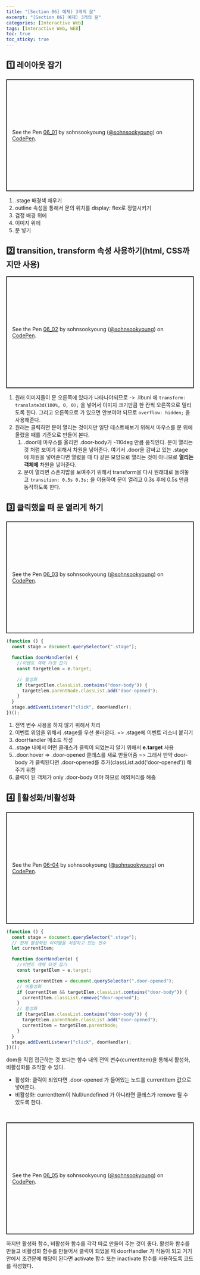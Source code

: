 ```yaml
---
title: "[Section 06] 예제) 3개의 문"
excerpt: "[Section 06] 예제) 3개의 문"
categories: [Interactive Web]
tags: [Interactive Web, WEB]
toc: true
toc_sticky: true
---
```


## 1️⃣ 레이아웃 잡기

<p class="codepen" data-height="300" data-default-tab="html,result" data-slug-hash="PoRomMo" data-user="sohnsookyoung" style="height: 300px; box-sizing: border-box; display: flex; align-items: center; justify-content: center; border: 2px solid; margin: 1em 0; padding: 1em;">
  <span>See the Pen <a href="https://codepen.io/sohnsookyoung/pen/PoRomMo">
  06_01</a> by sohnsookyoung (<a href="https://codepen.io/sohnsookyoung">@sohnsookyoung</a>)
  on <a href="https://codepen.io">CodePen</a>.</span>
</p>
<script async src="https://cpwebassets.codepen.io/assets/embed/ei.js"></script>

1. .stage 배경색 채우기
2. outline 속성을 통해서 문의 위치를 display: flex로 정렬시키기
3. 검정 배경 위에
4. 이미지 위에
5. 문 넣기

## 2️⃣ transition, transform 속성 사용하기(html, CSS까지만 사용)

<p class="codepen" data-height="300" data-default-tab="html,result" data-slug-hash="MWVWobO" data-user="sohnsookyoung" style="height: 300px; box-sizing: border-box; display: flex; align-items: center; justify-content: center; border: 2px solid; margin: 1em 0; padding: 1em;">
  <span>See the Pen <a href="https://codepen.io/sohnsookyoung/pen/MWVWobO">
  06_02</a> by sohnsookyoung (<a href="https://codepen.io/sohnsookyoung">@sohnsookyoung</a>)
  on <a href="https://codepen.io">CodePen</a>.</span>
</p>
<script async src="https://cpwebassets.codepen.io/assets/embed/ei.js"></script>

1. 원래 이미지들이 문 오른쪽에 있다가 나타나야되므로 -> .ilbuni 에 `transform: translate3d(100%, 0, 0);` 을 넣어서 이미지 크기만큼 한 칸씩 오른쪽으로 밀리도록 한다. 그리고 오른쪽으로 가 있으면 안보여야 되므로 `overflow: hidden;` 을 사용해준다.
2. 원래는 클릭하면 문이 열리는 것이지만 일단 테스트해보기 위해서 마우스를 문 위에 올렸을 때를 기준으로 만들어 본다.
   1. .door에 마우스를 올리면 .door-body가 -110deg 만큼 움직인다. 문이 열리는 것 처럼 보이기 위해서 차원을 넣어준다. 여기서 .door을 감싸고 있는 .stage 에 차원을 넣어준다면 열렸을 때 다 같은 모양으로 열리는 것이 아니므로 **열리는 객체에** 차원을 넣어준다.
   2. 문이 열리면 스폰지밥을 보여주기 위해서 transform을 다시 원래대로 돌려놓고 `transition: 0.5s 0.3s;` 을 이용하여 문이 열리고 0.3s 후에 0.5s 만큼 동작하도록 한다.

## 3️⃣ 클릭했을 때 문 열리게 하기

<p class="codepen" data-height="300" data-default-tab="html,result" data-slug-hash="eYMYRyK" data-user="sohnsookyoung" style="height: 300px; box-sizing: border-box; display: flex; align-items: center; justify-content: center; border: 2px solid; margin: 1em 0; padding: 1em;">
  <span>See the Pen <a href="https://codepen.io/sohnsookyoung/pen/eYMYRyK">
  06_03</a> by sohnsookyoung (<a href="https://codepen.io/sohnsookyoung">@sohnsookyoung</a>)
  on <a href="https://codepen.io">CodePen</a>.</span>
</p>
<script async src="https://cpwebassets.codepen.io/assets/embed/ei.js"></script>

```js
(function () {
  const stage = document.querySelector(".stage");

  function doorHandler(e) {
    //이벤트 객체 타겟 잡기
    const targetElem = e.target;

    // 활성화
    if (targetElem.classList.contains("door-body")) {
      targetElem.parentNode.classList.add("door-opened");
    }
  }
  stage.addEventListener("click", doorHandler);
})();
```

1. 전역 변수 사용을 하지 않기 위해서 처리
2. 이벤트 위임을 위해서 .stage를 우선 불러온다. => .stage에 이벤트 리스너 붙히기
3. doorHandler 메소드 작성
4. .stage 내에서 어떤 클래스가 클릭이 되었는지 알기 위해서 **e.target** 사용
5. .door:hover => .door-opened 클래스를 새로 만들어줌 => 그래서 만약 door-body 가 클릭된다면 .door-opened를 추가(classList.add('door-opened')) 해주기 위함
6. 클릭이 된 객체가 only .door-body 여야 하므로 예외처리를 해줌

## 4️⃣ 🌟활성화/비활성화

<p class="codepen" data-height="300" data-default-tab="html,result" data-slug-hash="LYdYjBx" data-user="sohnsookyoung" style="height: 300px; box-sizing: border-box; display: flex; align-items: center; justify-content: center; border: 2px solid; margin: 1em 0; padding: 1em;">
  <span>See the Pen <a href="https://codepen.io/sohnsookyoung/pen/LYdYjBx">
  06-04</a> by sohnsookyoung (<a href="https://codepen.io/sohnsookyoung">@sohnsookyoung</a>)
  on <a href="https://codepen.io">CodePen</a>.</span>
</p>
<script async src="https://cpwebassets.codepen.io/assets/embed/ei.js"></script>

```js
(function () {
  const stage = document.querySelector(".stage");
  // 현재 활성화된 아이템을 저장하고 있는 변수
  let currentItem;

  function doorHandler(e) {
    //이벤트 객체 타겟 잡기
    const targetElem = e.target;

    const currentItem = document.querySelector(".door-opened");
    // 비활성화
    if (currentItem && targetElem.classList.contains("door-body")) {
      currentItem.classList.remove("door-opened");
    }
    // 활성화
    if (targetElem.classList.contains("door-body")) {
      targetElem.parentNode.classList.add("door-opened");
      currentItem = targetElem.parentNode;
    }
  }
  stage.addEventListener("click", doorHandler);
})();
```

dom을 직접 접근하는 것 보다는 함수 내의 전역 변수(currentItem)을 통해서 활성화, 비활성화를 조작할 수 있다.

- 활성화: 클릭이 되었다면 .door-opened 가 들어있는 노드를 currentItem 값으로 넣어준다.
- 비활성화: currentItem이 Null/undefined 가 아니라면 클래스가 remove 될 수 있도록 한다.

<br>

<p class="codepen" data-height="300" data-default-tab="html,result" data-slug-hash="eYMYEaN" data-user="sohnsookyoung" style="height: 300px; box-sizing: border-box; display: flex; align-items: center; justify-content: center; border: 2px solid; margin: 1em 0; padding: 1em;">
  <span>See the Pen <a href="https://codepen.io/sohnsookyoung/pen/eYMYEaN">
  06_05</a> by sohnsookyoung (<a href="https://codepen.io/sohnsookyoung">@sohnsookyoung</a>)
  on <a href="https://codepen.io">CodePen</a>.</span>
</p>
<script async src="https://cpwebassets.codepen.io/assets/embed/ei.js"></script>

하지만 활성화 함수, 비활성화 함수를 각각 따로 만들어 주는 것이 좋다. 활성화 함수를 만들고 비활성화 함수를 만들어서 클릭이 되었을 때 doorHandler 가 작동이 되고 거기 안에서 조건문에 해당이 된다면 activate 함수 또는 inactivate 함수를 사용하도록 코드를 작성했다.
